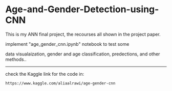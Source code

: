 # Age-and-Gender-Detection-using-CNN
This is my ANN final project, the recourses all shown in the project paper.

implement "age_gender_cnn.ipynb" notebook to test some

data visualaization,
gender and age classification,
predections,
and other methods..

---------------------------------------------------------
check the Kaggle link for the code in:

    https://www.kaggle.com/aliaalrawi/age-gender-cnn
